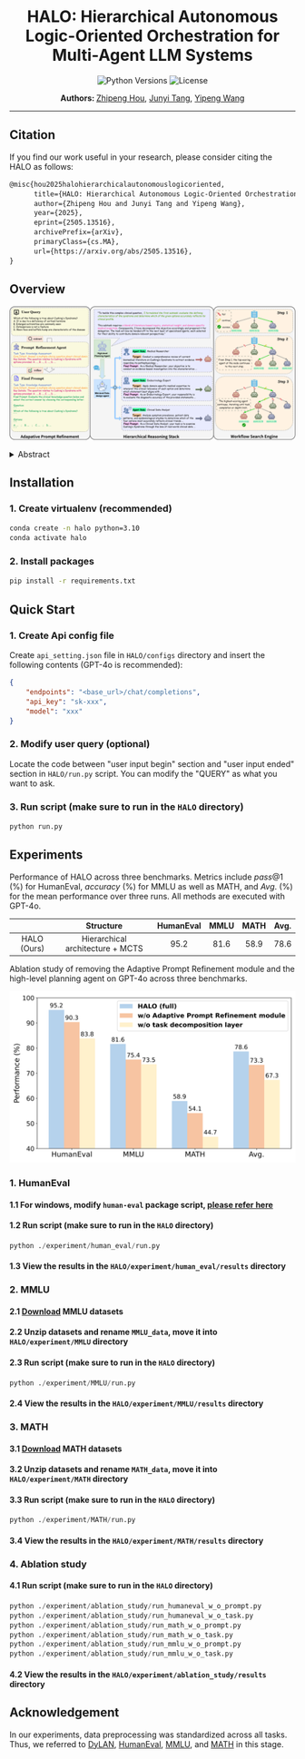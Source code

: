 <!-- markdownlint-disable MD033 -->

<h1 align="center">
    HALO: Hierarchical Autonomous Logic-Oriented Orchestration for Multi-Agent LLM Systems
</h1>

<div align="center">
  <img src="https://img.shields.io/badge/Python-3.10%2B-blue.svg" alt="Python Versions">
  <img src="https://img.shields.io/badge/License-MIT-red.svg" alt="License">
</div>

<p align="center">
  <b>Authors: </b>
  <a href="https://www.semanticscholar.org/author/Zhipeng-Hou/2307312578">Zhipeng Hou</a>,
  <a href="https://github.com/Haaareally">Junyi Tang</a>,
  <a href="https://github.com/Xwwww-yp">Yipeng Wang</a>
</p>

<!-- markdownlint-enable MD033 -->

---

## Citation

If you find our work useful in your research, please consider citing the HALO as follows:

```latex
@misc{hou2025halohierarchicalautonomouslogicoriented,
      title={HALO: Hierarchical Autonomous Logic-Oriented Orchestration for Multi-Agent LLM Systems}, 
      author={Zhipeng Hou and Junyi Tang and Yipeng Wang},
      year={2025},
      eprint={2505.13516},
      archivePrefix={arXiv},
      primaryClass={cs.MA},
      url={https://arxiv.org/abs/2505.13516}, 
}
```

## Overview

![HALO functions as a three-stage paradigm](./assets/overview.png)

<!-- markdownlint-disable MD033 -->

<details><summary>Abstract</summary>
    Recent advancements in Multi-Agent Systems (MAS) powered by Large Language Models (LLMs) have demonstrated tremendous potential in diverse task scenarios. Nonetheless, existing agentic systems typically rely on predefined agent-role design spaces and static communication structures, limiting their adaptability as well as flexibility in complex interaction environments and leading to subpar performance on highly specialized and expert-level tasks. To address these issues, we introduce HALO, a multi-agent collaboration framework based on a hierarchical reasoning architecture. Specifically, we incorporate a high-level planning agent for task decomposition, mid-level role-design agents for subtask-specific agent instantiation, and low-level inference agents for subtask execution. Particularly, subtask execution is reformulated as a structured workflow search problem, where Monte Carlo Tree Search (MCTS) systematically explores the agentic action space to construct optimal reasoning trajectories. Additionally, as the majority of users lack expertise in prompt engineering, we leverage an Adaptive Prompt Refinement module to transform raw queries into task-specific prompts. Empirical evaluations on Code Generation (HumanEval), General Reasoning (MMLU), and Arithmetic Reasoning (MATH) benchmark datasets highlight the effectiveness of HALO, yielding a 14.4% average improvement over state-of-the-art baselines. Notably, HALO achieves up to 13.3% performance gain on the Moral Scenarios subject in the MMLU benchmark and up to 19.6% performance gain on the Algebra subarea in the MATH benchmark, indicating its advanced proficiency in tackling highly specialized and expert-level tasks.
</details>

<!-- markdownlint-enable MD033 -->

## Installation

### 1. Create virtualenv (recommended)

```bash
conda create -n halo python=3.10
conda activate halo
```

### 2. Install packages

```bash
pip install -r requirements.txt
```

## Quick Start

### 1. Create Api config file

Create `api_setting.json` file in `HALO/configs` directory and insert the following contents (GPT-4o is recommended):

```json
{
    "endpoints": "<base_url>/chat/completions",
    "api_key": "sk-xxx",
    "model": "xxx"
}
```

### 2. Modify user query (optional)

Locate the code between "user input begin" section and "user input ended" section in `HALO/run.py` script. You can modify the "QUERY" as what you want to ask.

### 3. Run script (make sure to run in the `HALO` directory)

```bash
python run.py
```

## Experiments

Performance of HALO across three benchmarks. Metrics include $pass@1$ (%) for HumanEval, $accuracy$ (%) for MMLU as well as MATH, and $Avg.$ (%) for the mean performance over three runs. All methods are executed with GPT-4o.

|             | Structure                        | HumanEval | MMLU | MATH | Avg. |
|:-----------:|:--------------------------------:|:---------:|:----:|:----:|:----:|
| HALO (Ours) | Hierarchical architecture + MCTS | 95.2      | 81.6 | 58.9 | 78.6 |

Ablation study of removing the Adaptive Prompt Refinement module and the high-level planning agent on GPT-4o across three benchmarks.

![Ablation study of HALO](./assets/ablation_study.png)

### 1. HumanEval

#### 1.1 For windows, modify `human-eval` package script, [please refer here](https://github.com/openai/human-eval/issues/45#issuecomment-2194144978)

#### 1.2 Run script (make sure to run in the `HALO` directory)

```python
python ./experiment/human_eval/run.py
```

#### 1.3 View the results in the `HALO/experiment/human_eval/results` directory

### 2. MMLU

#### 2.1 [**Download**](https://people.eecs.berkeley.edu/~hendrycks/data.tar) MMLU datasets

#### 2.2 Unzip datasets and rename `MMLU_data`, move it into `HALO/experiment/MMLU` directory

#### 2.3 Run script (make sure to run in the `HALO` directory)

```python
python ./experiment/MMLU/run.py
```

#### 2.4 View the results in the `HALO/experiment/MMLU/results` directory

### 3. MATH

#### 3.1 [**Download**](https://www.modelscope.cn/datasets/opencompass/competition_math/resolve/master/data/MATH.zip) MATH datasets

#### 3.2 Unzip datasets and rename `MATH_data`, move it into `HALO/experiment/MATH` directory

#### 3.3 Run script (make sure to run in the `HALO` directory)

```python
python ./experiment/MATH/run.py
```

#### 3.4 View the results in the `HALO/experiment/MATH/results` directory

### 4. Ablation study

#### 4.1 Run script (make sure to run in the `HALO` directory)

```python
python ./experiment/ablation_study/run_humaneval_w_o_prompt.py
python ./experiment/ablation_study/run_humaneval_w_o_task.py
python ./experiment/ablation_study/run_math_w_o_prompt.py
python ./experiment/ablation_study/run_math_w_o_task.py
python ./experiment/ablation_study/run_mmlu_w_o_prompt.py
python ./experiment/ablation_study/run_mmlu_w_o_task.py
```

#### 4.2 View the results in the `HALO/experiment/ablation_study/results` directory

## Acknowledgement

In our experiments, data preprocessing was standardized across all tasks. Thus, we referred to [DyLAN](https://github.com/SALT-NLP/DyLAN), [HumanEval](https://github.com/openai/human-eval), [MMLU](https://github.com/hendrycks/test), and [MATH](https://github.com/hendrycks/math) in this stage.

